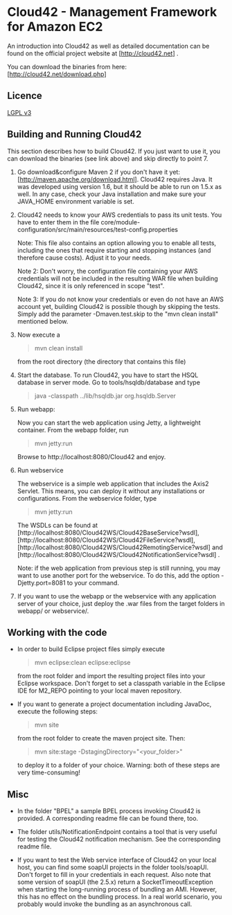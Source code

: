 Cloud42 - Management Framework for Amazon EC2
===========================================

An introduction into Cloud42 as well as detailed documentation can be found on the official project website at [http://cloud42.net] .

You can download the binaries from here: [http://cloud42.net/download.php]


Licence
-------
[LGPL v3](http://www.opensource.org/licenses/lgpl-3.0.html)


Building and Running Cloud42
--------------------------

This section describes how to build Cloud42. If you just want to use it, you can download the binaries (see link above) and skip directly to point 7.

1. Go download&configure Maven 2 if you don't have it yet: [http://maven.apache.org/download.html]. Cloud42 requires Java. It was developed using version 1.6, but it should be able to run on 1.5.x as well. In any case, check your Java installation and make sure your JAVA_HOME environment variable is set.

2. Cloud42 needs to know your AWS credentials to pass its unit tests. You have to enter them in the file core/module-configuration/src/main/resources/test-config.properties

   Note: This file also contains an option allowing you to enable all tests, including the ones that require starting and stopping instances (and therefore cause costs). Adjust it to your needs.

   Note 2: Don't worry, the configuration file containing your AWS credentials will not be included in the resulting WAR file when building Cloud42, since it is only referenced in scope "test".

   Note 3: If you do not know your credentials or even do not have an AWS account yet, building Cloud42 is possible though by skipping the tests. Simply add the parameter -Dmaven.test.skip to the "mvn clean install" mentioned below.


3. Now execute a
   > mvn clean install

   from the root directory (the directory that contains this file)

4. Start the database. To run Cloud42, you have to start the HSQL database in server mode. Go to tools/hsqldb/database and type
   > java -classpath ../lib/hsqldb.jar org.hsqldb.Server

5. Run webapp:

   Now you can start the web application using Jetty, a lightweight container. From the webapp folder, run
   > mvn jetty:run

   Browse to http://localhost:8080/Cloud42 and enjoy.

6. Run webservice

   The webservice is a simple web application that includes the Axis2 Servlet. This means, you can deploy it without any installations or configurations.
   From the webservice folder, type
   > mvn jetty:run

   The WSDLs can be found at [http://localhost:8080/Cloud42WS/Cloud42BaseService?wsdl], [http://localhost:8080/Cloud42WS/Cloud42FileService?wsdl], [http://localhost:8080/Cloud42WS/Cloud42RemotingService?wsdl] and [http://localhost:8080/Cloud42WS/Cloud42NotificationService?wsdl] .

   Note: if the web application from previous step is still running, you may want to use another port for the webservice. To do this, add the option -Djetty.port=8081 to your command.


7. If you want to use the webapp or the webservice with any application server of your choice, just deploy the .war files from the target folders in webapp/ or webservice/.


Working with the code
---------------------
  
* In order to build Eclipse project files simply execute
  > mvn eclipse:clean eclipse:eclipse
  
  from the root folder and import the resulting project files into your Eclipse workspace.
  Don't forget to set a classpath variable in the Eclipse IDE for M2_REPO pointing to your local maven repository.

* If you want to generate a project documentation including JavaDoc, execute the following steps:
  > mvn site
  
  from the root folder to create the maven project site. Then:
  > mvn site:stage -DstagingDirectory="<your_folder>"
  
  to deploy it to a folder of your choice. Warning: both of these steps are very time-consuming!



Misc
----

* In the folder "BPEL" a sample BPEL process invoking Cloud42 is provided. A corresponding readme file can be found there, too.

* The folder utils/NotificationEndpoint contains a tool that is very useful for testing the Cloud42 notification mechanism. See the corresponding readme file.

* If you want to test the Web service interface of Cloud42 on your local host, you can find some soapUI projects in the folder tools/soapUI. Don't forget to fill in your credentials in each request. Also note that some version of soapUI (the 2.5.x) return a SocketTimeoutException when starting the long-running process of bundling an AMI. However, this has no effect on the bundling process. In a real world scenario, you probably would invoke the bundling as an asynchronous call.
